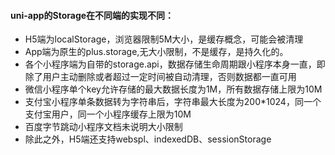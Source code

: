 #### uni-app的Storage在不同端的实现不同：

+ H5端为localStorage，浏览器限制5M大小，是缓存概念，可能会被清理
+ App端为原生的plus.storage,无大小限制，不是缓存，是持久化的。
+ 各个小程序端为自带的storage.api，数据存储生命周期跟小程序本身一直，即除了用户主动删除或者超过一定时间被自动清理，否则数据都一直可用
+ 微信小程序单个key允许存储的最大数据长度为1M，所有数据存储上限为10M
+ 支付宝小程序单条数据转为字符串后，字符串最大长度为200*1024，同一个支付宝用户，同一个小程序缓存上限为10M
+ 百度字节跳动小程序文档未说明大小限制
+ 除此之外，H5端还支持webspl、indexedDB、sessionStorage